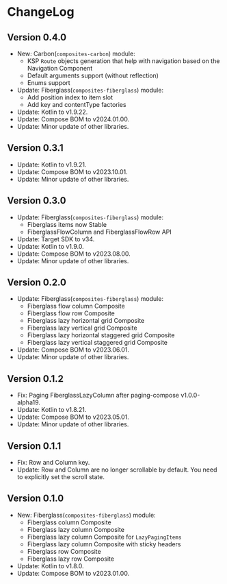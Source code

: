 # ChangeLog


## Version 0.4.0

* New: Carbon(`composites-carbon`) module:
  - KSP `Route` objects generation that help with navigation based on the Navigation Component
  - Default arguments support (without reflection)
  - Enums support
* Update: Fiberglass(`composites-fiberglass`) module:
  - Add position index to item slot
  - Add key and contentType factories
* Update: Kotlin to v1.9.22.
* Update: Compose BOM to v2024.01.00.
* Update: Minor update of other libraries.


## Version 0.3.1

* Update: Kotlin to v1.9.21.
* Update: Compose BOM to v2023.10.01.
* Update: Minor update of other libraries.


## Version 0.3.0

* Update: Fiberglass(`composites-fiberglass`) module:
  - Fiberglass items now Stable
  - FiberglassFlowColumn and FiberglassFlowRow API
* Update: Target SDK to v34.
* Update: Kotlin to v1.9.0.
* Update: Compose BOM to v2023.08.00.
* Update: Minor update of other libraries.


## Version 0.2.0

* Update: Fiberglass(`composites-fiberglass`) module:
  - Fiberglass flow column Composite
  - Fiberglass flow row Composite
  - Fiberglass lazy horizontal grid Composite
  - Fiberglass lazy vertical grid Composite
  - Fiberglass lazy horizontal staggered grid Composite
  - Fiberglass lazy vertical staggered grid Composite
* Update: Compose BOM to v2023.06.01.
* Update: Minor update of other libraries.


## Version 0.1.2

* Fix: Paging FiberglassLazyColumn after paging-compose v1.0.0-alpha19.
* Update: Kotlin to v1.8.21.
* Update: Compose BOM to v2023.05.01.
* Update: Minor update of other libraries.


## Version 0.1.1

* Fix: Row and Column key.
* Update: Row and Column are no longer scrollable by default. You need to explicitly set the scroll state.


## Version 0.1.0

* New: Fiberglass(`composites-fiberglass`) module:
  - Fiberglass column Composite
  - Fiberglass lazy column Composite
  - Fiberglass lazy column Composite for `LazyPagingItems`
  - Fiberglass lazy column Composite with sticky headers
  - Fiberglass row Composite
  - Fiberglass lazy row Composite
* Update: Kotlin to v1.8.0.
* Update: Compose BOM to v2023.01.00.
